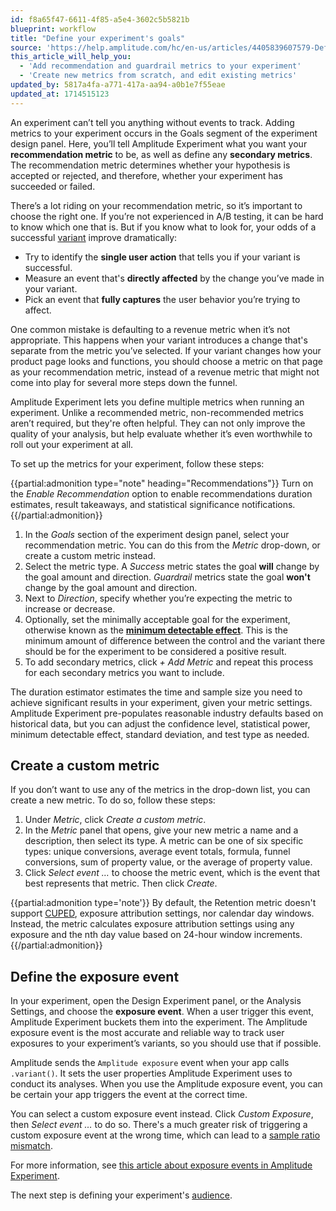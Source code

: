 ```yaml
---
id: f8a65f47-6611-4f85-a5e4-3602c5b5821b
blueprint: workflow
title: "Define your experiment's goals"
source: 'https://help.amplitude.com/hc/en-us/articles/4405839607579-Define-your-experiment-s-goals'
this_article_will_help_you:
  - 'Add recommendation and guardrail metrics to your experiment'
  - 'Create new metrics from scratch, and edit existing metrics'
updated_by: 5817a4fa-a771-417a-aa94-a0b1e7f55eae
updated_at: 1714515123
---
```

An experiment can’t tell you anything without events to track. Adding metrics to your experiment occurs in the Goals segment of the experiment design panel. Here, you’ll tell Amplitude Experiment what you want your **recommendation metric** to be, as well as define any **secondary metrics**. The recommendation metric determines whether your hypothesis is accepted or rejected, and therefore, whether your experiment has succeeded or failed.

There’s a lot riding on your recommendation metric, so it’s important to choose the right one. If you’re not experienced in A/B testing, it can be hard to know which one that is. But if you know what to look for, your odds of a successful [variant](/docs/experiment/workflow/add-variants) improve dramatically:

* Try to identify the **single user action** that tells you if your variant is successful.
* Measure an event that's **directly affected** by the change you’ve made in your variant.
* Pick an event that **fully captures** the user behavior you’re trying to affect.

One common mistake is defaulting to a revenue metric when it’s not appropriate. This happens when your variant introduces a change that's separate from the metric you’ve selected. If your variant changes how your product page looks and functions, you should choose a metric on that page as your recommendation metric, instead of a revenue metric that might not come into play for several more steps down the funnel. 

Amplitude Experiment lets you define multiple metrics when running an experiment. Unlike a recommended metric, non-recommended metrics aren’t required, but they're often helpful. They can not only improve the quality of your analysis, but help evaluate whether it’s even worthwhile to roll out your experiment at all.

To set up the metrics for your experiment, follow these steps:

{{partial:admonition type="note" heading="Recommendations"}}
Turn on the *Enable Recommendation* option to enable recommendations duration estimates, result takeaways, and statistical significance notifications.
{{/partial:admonition}}

1. In the *Goals* section of the experiment design panel, select your recommendation metric. You can do this from the *Metric* drop-down, or create a custom metric instead.
2. Select the metric type. A *Success* metric states the goal **will** change by the goal amount and direction. *Guardrail* metrics state the goal **won't** change by the goal amount and direction.
3. Next to *Direction*, specify whether you’re expecting the metric to increase or decrease.
4. Optionally, set the minimally acceptable goal for the experiment, otherwise known as the **[minimum detectable effect](/docs/experiment/experiment-theory/experiment-set-mde)**. This is the minimum amount of difference between the control and the variant there should be for the experiment to be considered a positive result.
5. To add secondary metrics, click *+ Add Metric* and repeat this process for each secondary metrics you want to include.

The duration estimator estimates the time and sample size you need to achieve significant results in your experiment, given your metric settings. Amplitude Experiment pre-populates reasonable industry defaults based on historical data, but you can adjust the confidence level, statistical power, minimum detectable effect, standard deviation, and test type as needed.

## Create a custom metric

If you don’t want to use any of the metrics in the drop-down list, you can create a new metric. To do so, follow these steps:

1. Under *Metric*, click *Create a custom metric*.
2. In the *Metric* panel that opens, give your new metric a name and a description, then select its type. A metric can be one of six specific types: unique conversions, average event totals, formula, funnel conversions, sum of property value, or the average of property value.
3. Click *Select event …* to choose the metric event, which is the event that best represents that metric. Then click *Create*.

{{partial:admonition type='note'}}
By default, the Retention metric doesn't support [CUPED](/docs/experiment/workflow/finalize-statistical-preferences), exposure attribution settings, nor calendar day windows. Instead, the metric calculates exposure attribution settings using any exposure and the nth day value based on 24-hour window increments.
{{/partial:admonition}}

## Define the exposure event

In your experiment, open the Design Experiment panel, or the Analysis Settings, and choose the **exposure event**. When a user trigger this event, Amplitude Experiment buckets them into the experiment. The Amplitude exposure event is the most accurate and reliable way to track user exposures to your experiment’s variants, so you should use that if possible.

Amplitude sends the `Amplitude exposure` event when your app calls `.variant()`. It sets the user properties Amplitude Experiment uses to conduct its analyses. When you use the Amplitude exposure event, you can be certain your app triggers the event at the correct time.

You can select a custom exposure event instead. Click *Custom Exposure*, then *Select event …* to do so. There's a much greater risk of triggering a custom exposure event at the wrong time, which can lead to a [sample ratio mismatch](/docs/experiment/troubleshooting/sample-ratio-mismatch).

For more information, see [this article about exposure events in Amplitude Experiment](https://www.docs.developers.amplitude.com/experiment/general/exposure-tracking/).

The next step is defining your experiment's [audience](/docs/experiment/workflow/define-audience).
